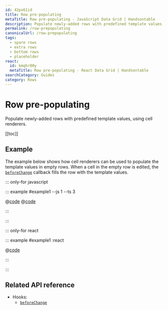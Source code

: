 ```yaml
---
id: 42px61id
title: Row pre-populating
metaTitle: Row pre-populating - JavaScript Data Grid | Handsontable
description: Populate newly-added rows with predefined template values, using cell renderers.
permalink: /row-prepopulating
canonicalUrl: /row-prepopulating
tags:
  - spare rows
  - extra rows
  - bottom rows
  - placeholder
react:
  id: kmqhr00y
  metaTitle: Row pre-populating - React Data Grid | Handsontable
searchCategory: Guides
category: Rows
---
```


# Row pre-populating

Populate newly-added rows with predefined template values, using cell renderers.

[[toc]]

## Example

The example below shows how cell renderers can be used to populate the template values in empty rows. When a cell in the empty row is edited, the [`beforeChange`](@/api/hooks.md#beforechange) callback fills the row with the template values.

::: only-for javascript

::: example #example1 --js 1 --ts 3

@[code](@/content/guides/rows/row-prepopulating/javascript/example1.js)
@[code](@/content/guides/rows/row-prepopulating/javascript/example1.ts)

:::

:::

::: only-for react

::: example #example1 :react

@[code](@/content/guides/rows/row-prepopulating/react/example1.jsx)

:::

:::

## Related API reference

- Hooks:
  - [`beforeChange`](@/api/hooks.md#beforechange)
